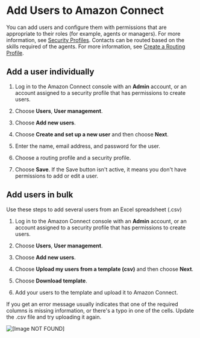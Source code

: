 # Add Users to Amazon Connect<a name="user-management"></a>

You can add users and configure them with permissions that are appropriate to their roles \(for example, agents or managers\)\. For more information, see [Security Profiles](connect-security-profiles.md)\. Contacts can be routed based on the skills required of the agents\. For more information, see [Create a Routing Profile](routing-profiles.md)\.

## Add a user individually<a name="add-a-user"></a>

1. Log in to the Amazon Connect console with an **Admin** account, or an account assigned to a security profile that has permissions to create users\.

1. Choose **Users**, **User management**\.

1. Choose **Add new users**\.

1. Choose **Create and set up a new user** and then choose **Next**\.

1. Enter the name, email address, and password for the user\.

1. Choose a routing profile and a security profile\.

1. Choose **Save**\. If the Save button isn't active, it means you don't have permissions to add or edit a user\. 

## Add users in bulk<a name="add-users-in-bulk"></a>

Use these steps to add several users from an Excel spreadsheet \(\.csv\)

1. Log in to the Amazon Connect console with an **Admin** account, or an account assigned to a security profile that has permissions to create users\.

1. Choose **Users**, **User management**\.

1. Choose **Add new users**\.

1. Choose **Upload my users from a template \(csv\)** and then choose **Next**\.

1. Choose **Download template**\. 

1. Add your users to the template and upload it to Amazon Connect\.

If you get an error message usually indicates that one of the required columns is missing information, or there's a typo in one of the cells\. Update the \.csv file and try uploading it again\. 

![\[Image NOT FOUND\]](http://docs.aws.amazon.com/connect/latest/adminguide/images/error-message-uploaded-csv-file.png)